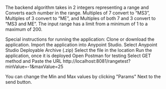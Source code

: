 
The backend algorithm takes in 2 integers representing a range and Converts each number in the range. 
Multiples of 7 convert to “MS3”, 
Multiples of 3 convert to “ME”, and 
Multiples of both 7 and 3 convert to “MS3 and ME”. 
The input range has a limit from a minimum of 1 to a maximum of 200.

Special instructions for running the application:
Clone or download the application.
Import the application into Anypoint Studio.
Select Anypoint Studio Deployable Archive (.zip)
Select the file in the location 
Run the application, once it is deployed 
Open Postman for testing 
Select GET method and Paste the URL http://localhost:8081/rangetest?minValue=-1&maxValue=25

You can change the Min and Max values by clicking "Params" Next to the send button.
